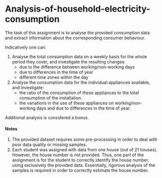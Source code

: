 # Analysis-of-household-electricity-consumption
The task of this assignment is to analyse the provided consumption data and extract information about the corresponding consumer behaviour.

Indicatively one can:
1. Analyse the total consumption data on a weekly basis for the whole period they cover, and investigate the resulting changes:
   - due to the difference between working/non-working days
   - due to differences in the time of year
   - different time zones within the day
2. Analyse the consumption data for the individual appliances available, and investigate:
   - the ratio of the consumption of these appliances to the total consumption of the installation.
   - the variations in the use of these appliances on working/non-working days and due to differences in the time of year.
  
Additional analysis is considered a bonus.

#### Notes
1. The provided dataset requires some pre-processing in order to deal with poor data quality or missing samples. 
2. Each student was assigned with data from one house (out of 21 houses). However, the house number is not provided. Thus, one part of the assignment is for the student to correctly identify the house number, using exclusively the provided data. Essentially, rigorous analysis of the samples is required in order to correctly estimate  the house number.


